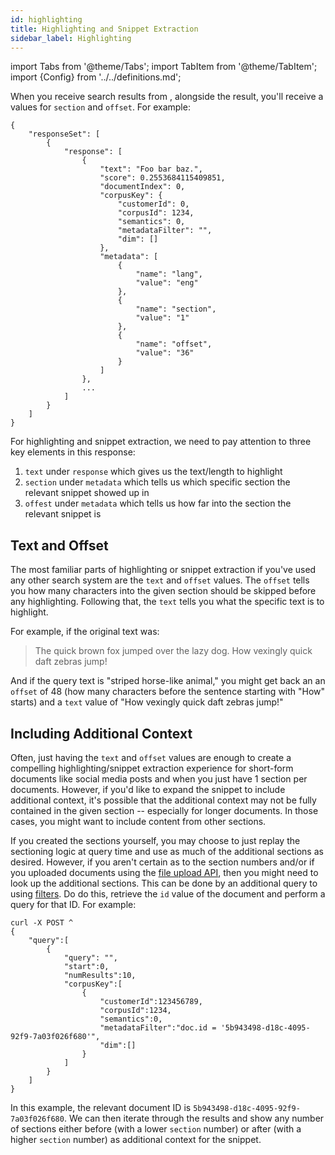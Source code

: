 ```yaml
---
id: highlighting
title: Highlighting and Snippet Extraction
sidebar_label: Highlighting
---
```


import Tabs from '@theme/Tabs';
import TabItem from '@theme/TabItem';
import {Config} from '../../definitions.md';

When you receive search results from <Config v="names.product"/>, alongside the
result, you'll receive a values for `section` and `offset`.  For example:

```
{
    "responseSet": [
        {
            "response": [
                {
                    "text": "Foo bar baz.",
                    "score": 0.2553684115409851,
                    "documentIndex": 0,
                    "corpusKey": {
                        "customerId": 0,
                        "corpusId": 1234,
                        "semantics": 0,
                        "metadataFilter": "",
                        "dim": []
                    },
                    "metadata": [
                        {
                            "name": "lang",
                            "value": "eng"
                        },
                        {
                            "name": "section",
                            "value": "1"
                        },
                        {
                            "name": "offset",
                            "value": "36"
                        }
                    ]
                },
                ...
            ]
        }
    ]
}
```

For highlighting and snippet extraction, we need to pay attention to three key
elements in this response:
1. `text` under `response` which gives us the text/length to highlight
2. `section` under `metadata` which tells us which specific section the
relevant snippet showed up in
3. `offest` under `metadata` which tells us how far into the section the
relevant snippet is

## Text and Offset
The most familiar parts of highlighting or snippet extraction if you've used
any other search system are the `text` and `offset` values.  The `offset` tells
you how many characters into the given section should be skipped before any
highlighting.  Following that, the `text` tells you what the specific text is
to highlight.

For example, if the original text was:
> The quick brown fox jumped over the lazy dog.  How vexingly quick daft zebras
jump!

And if the query text is "striped horse-like animal," you might get back an
an `offset` of 48 (how many characters before the sentence starting with "How"
starts) and a `text` value of "How vexingly quick daft zebras jump!"

## Including Additional Context
Often, just having the `text` and `offset` values are enough to create a
compelling highlighting/snippet extraction experience for short-form documents
like social media posts and when you just have 1 section per documents.
However, if you'd like to expand the snippet to include additional context,
it's possible that the additional context may not be fully contained in the
given section -- especially for longer documents.  In those cases, you might
want to include content from other sections.

If you created the sections yourself, you may choose to just replay the
sectioning logic at query time and use as much of the additional sections as
desired.  However, if you aren't certain as to the section numbers and/or if
you uploaded documents using the
[file upload API](/docs/indexing-apis/format-for-upload), then you might need
to look up the additional sections.  This can be done by an additional query
to <Config v="names.product"/> using
[filters](/docs/search-apis/sql/filter-overview).  Do do this, retrieve the
`id` value of the document and perform a query for that ID.  For example:

```
curl -X POST ^
{
    "query":[
        {
            "query": "",
            "start":0,
            "numResults":10,
            "corpusKey":[
                {
                    "customerId":123456789,
                    "corpusId":1234,
                    "semantics":0,
                    "metadataFilter":"doc.id = '5b943498-d18c-4095-92f9-7a03f026f680'",
                    "dim":[]
                }
            ]
        }
    ]
}          
```

In this example, the relevant document ID is
`5b943498-d18c-4095-92f9-7a03f026f680`.  We can then iterate through the
results and show any number of sections either before (with a lower `section`
number) or after (with a higher `section` number) as additional context for the
snippet.